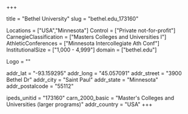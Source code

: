 
+++

title = "Bethel University"
slug = "bethel.edu_173160"

Locations = ["USA","Minnesota"]
Control = ["Private not-for-profit"]
CarnegieClassification = ["Masters Colleges and Universities I"]
AthleticConferences = ["Minnesota Intercollegiate Ath Conf"]
InstitutionalSize = ["1,000 - 4,999"]
domain = ["bethel.edu"]

Logo = ""

addr_lat = "-93.159295"
addr_long = "45.057091"
addr_street = "3900 Bethel Dr"
addr_city = "Saint Paul"
addr_state = "Minnesota"
addr_postalcode = "55112"

ipeds_unitid = "173160"
carn_2000_basic = "Master's Colleges and Universities (larger programs)"
addr_country = "USA"
+++
    
